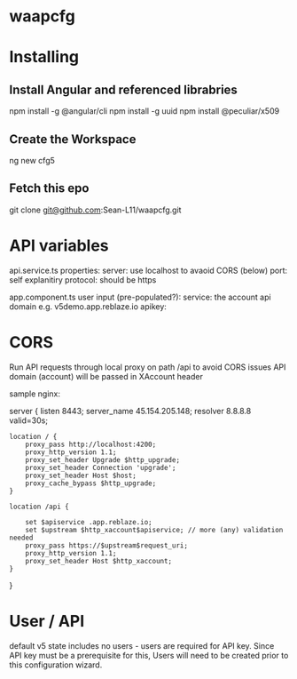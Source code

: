 # waapcfg

# Installing
## Install Angular and referenced librabries
npm install -g @angular/cli
npm install -g uuid
npm install @peculiar/x509

## Create the Workspace
ng new cfg5

## Fetch this epo
git clone git@github.com:Sean-L11/waapcfg.git

# API variables

api.service.ts properties:
server: use localhost to avaoid CORS (below)
port: self explanitiry
protocol: should be https

app.component.ts user input (pre-populated?):
service: the account api domain e.g. v5demo.app.reblaze.io
apikey: 

# CORS
Run API requests through local proxy on path /api to avoid CORS issues
API domain (account) will be passed in XAccount header

sample nginx:

server {
    listen 8443;
    server_name 45.154.205.148;
    resolver 8.8.8.8 valid=30s;

    location / {
        proxy_pass http://localhost:4200;
        proxy_http_version 1.1;
        proxy_set_header Upgrade $http_upgrade;
        proxy_set_header Connection 'upgrade';
        proxy_set_header Host $host;
        proxy_cache_bypass $http_upgrade;
    }

    location /api {

        set $apiservice .app.reblaze.io;
        set $upstream $http_xaccount$apiservice; // more (any) validation needed
        proxy_pass https://$upstream$request_uri;
        proxy_http_version 1.1;
        proxy_set_header Host $http_xaccount;
    }
}

# User / API
default v5 state includes no users - users are required for API key.  Since API key must be a prerequisite for this, Users will need to be created prior to this configuration wizard.


